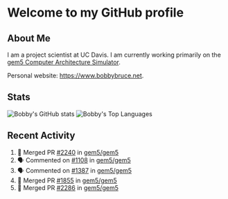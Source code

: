 # Welcome to my GitHub profile

## About Me

I am a project scientist at UC Davis. I am currently working primarily on the [gem5 Computer Architecture Simulator](https://github.com/gem5).

Personal website: <https://www.bobbybruce.net>.

## Stats

![Bobby's GitHub stats](https://github-readme-stats.vercel.app/api?username=bobbyrbruce&show_icons=true&theme=responsive&include_all_commits=true&count_private=true&show=reviews&disable_animations=true)
![Bobby's Top Languages ](https://github-readme-stats.vercel.app/api/top-langs/?username=bobbyrbruce&layout=compact&theme=responsive&count_private=true&langs_count=10&disable_animations=true)

## Recent Activity

<!--START_SECTION:activity-->
1. 🎉 Merged PR [#2240](https://github.com/gem5/gem5/pull/2240) in [gem5/gem5](https://github.com/gem5/gem5)
2. 🗣 Commented on [#1108](https://github.com/gem5/gem5/pull/1108#issuecomment-2913216904) in [gem5/gem5](https://github.com/gem5/gem5)
3. 🗣 Commented on [#1387](https://github.com/gem5/gem5/pull/1387#issuecomment-2913212303) in [gem5/gem5](https://github.com/gem5/gem5)
4. 🎉 Merged PR [#1855](https://github.com/gem5/gem5/pull/1855) in [gem5/gem5](https://github.com/gem5/gem5)
5. 🎉 Merged PR [#2286](https://github.com/gem5/gem5/pull/2286) in [gem5/gem5](https://github.com/gem5/gem5)
<!--END_SECTION:activity-->
